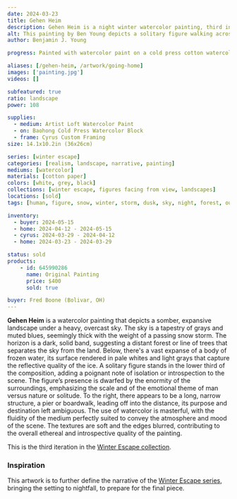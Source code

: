 ```yaml
---
date: 2024-03-23
title: Gehen Heim
description: Gehen Heim is a night winter watercolor painting, third in the Winter Escape series. Showing the trek of the lone figure across ice lake.
alt: This painting by Ben Young depicts a solitary figure walking across a lake of ice, with the scene conveying a sense of solitude in a wintry landscape.
author: Benjamin J. Young

progress: Painted with watercolor paint on a cold press cotton watercolor block. I tried to continue the same Andrew Wyeth technique as this painting's predecessor, Escape.

aliases: [/gehen-heim, /artwork/going-home]
images: ['painting.jpg']
videos: []

subfeatured: true
ratio: landscape
power: 108

supplies:
  - medium: Artist Loft Watercolor Paint
  - on: Baohong Cold Press Watercolor Block
  - frame: Cyrus Custom Framing
size: 14.1x10.2in (36x26cm)

series: [winter escape]
categories: [realism, landscape, narrative, painting]
mediums: [watercolor]
materials: [cotton paper]
colors: [white, grey, black]
collections: [winter escape, figures facing from view, landscapes]
locations: [sold]
tags: [human, figure, snow, winter, storm, dusk, sky, night, forest, outdoors, dark, frozen, lake, marina, dock, dim, lonely, isolation, sad, melancholy, warm]

inventory:
  - buyer: 2024-05-15
  - home: 2024-04-12 - 2024-05-15
  - cyrus: 2024-03-29 - 2024-04-12
  - home: 2024-03-23 - 2024-03-29

status: sold
products:
    - id: 645990286
      name: Original Painting
      price: $400
      sold: true

buyer: Fred Boone (Bolivar, OH)
---
```


**Gehen Heim** is a watercolor painting that depicts a somber, expansive landscape under a heavy, overcast sky. The sky is a tapestry of grays and muted blues, seemingly thick with the weight of a passing snow storm. The horizon is a dark, solid band, suggesting a distant forest or line of trees that separates the sky from the land. Below, there's a vast expanse of a body of frozen water, its surface rendered in pale whites and light grays that capture the reflective quality of the ice. A solitary figure stands in the lower third of the composition, adding a poignant note of isolation or introspection to the scene. The figure’s presence is dwarfed by the enormity of the surroundings, emphasizing the scale and of the emotional theme of man versus nature or solitude. To the right, there appears to be a long, narrow structure, a pier or boardwalk, leading off into the distance, its purpose and destination left ambiguous. The use of watercolor is masterful, with the fluidity of the medium perfectly suited to convey the atmosphere and mood of the scene. The textures are soft and the edges blurred, contributing to the overall ethereal and introspective quality of the painting.

<!--more-->

This is the third iteration in the [Winter Escape collection](/collections/winter-escape/).

### Inspiration ###

This artwork is to further define the narrative of the [Winter Escape series](/collections/winter-escape/), bringing the setting to nightfall, to prepare for the final piece.